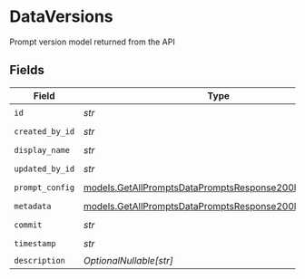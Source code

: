 # DataVersions

Prompt version model returned from the API


## Fields

| Field                                                                                                                  | Type                                                                                                                   | Required                                                                                                               | Description                                                                                                            |
| ---------------------------------------------------------------------------------------------------------------------- | ---------------------------------------------------------------------------------------------------------------------- | ---------------------------------------------------------------------------------------------------------------------- | ---------------------------------------------------------------------------------------------------------------------- |
| `id`                                                                                                                   | *str*                                                                                                                  | :heavy_check_mark:                                                                                                     | N/A                                                                                                                    |
| `created_by_id`                                                                                                        | *str*                                                                                                                  | :heavy_check_mark:                                                                                                     | N/A                                                                                                                    |
| `display_name`                                                                                                         | *str*                                                                                                                  | :heavy_check_mark:                                                                                                     | N/A                                                                                                                    |
| `updated_by_id`                                                                                                        | *str*                                                                                                                  | :heavy_check_mark:                                                                                                     | N/A                                                                                                                    |
| `prompt_config`                                                                                                        | [models.GetAllPromptsDataPromptsResponse200PromptConfig](../models/getallpromptsdatapromptsresponse200promptconfig.md) | :heavy_check_mark:                                                                                                     | N/A                                                                                                                    |
| `metadata`                                                                                                             | [models.GetAllPromptsDataPromptsResponse200Metadata](../models/getallpromptsdatapromptsresponse200metadata.md)         | :heavy_check_mark:                                                                                                     | N/A                                                                                                                    |
| `commit`                                                                                                               | *str*                                                                                                                  | :heavy_check_mark:                                                                                                     | N/A                                                                                                                    |
| `timestamp`                                                                                                            | *str*                                                                                                                  | :heavy_check_mark:                                                                                                     | N/A                                                                                                                    |
| `description`                                                                                                          | *OptionalNullable[str]*                                                                                                | :heavy_minus_sign:                                                                                                     | N/A                                                                                                                    |